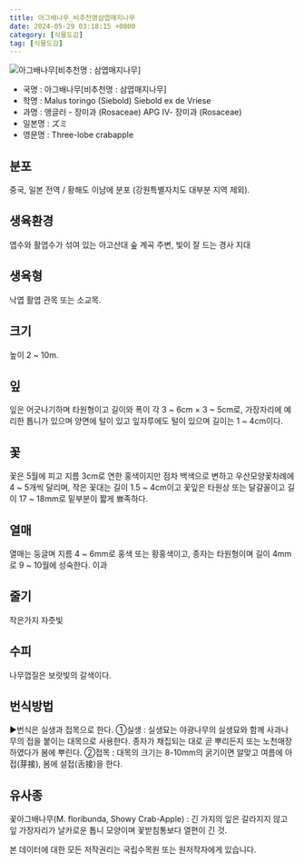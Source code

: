 ```yaml
---
title: 아그배나무_비추천명삼엽매지나무
date: 2024-05-29 03:18:15 +0800
category: [식물도감]
tag: [식물도감]
---
```




![아그배나무[비추천명 : 삼엽매지나무]](/fileUpload/plants/basic/Rosaceae/Malus/12549/12549_1_th2.JPG)
- 국명 : 아그배나무[비추천명 : 삼엽매지나무]
- 학명 : Malus toringo (Siebold) Siebold ex de Vriese
- 과명 : 앵글러 - 장미과 (Rosaceae) APG Ⅳ- 장미과 (Rosaceae)
- 일본명 : ズミ
- 영문명 : Three-lobe crabapple


## 분포
중국, 일본 전역 / 황해도 이남에 분포 (강원특별자치도 대부분 지역 제외).
## 생육환경
엽수와 활엽수가 섞여 있는 아고산대 숲 계곡 주변, 빛이 잘 드는 경사 지대
## 생육형
낙엽 활엽 관목 또는 소교목. 
## 크기
높이 2 ~ 10m.
## 잎
잎은 어긋나기하며 타원형이고 길이와 폭이 각 3 ~ 6cm × 3 ~ 5cm로, 가장자리에 예리한 톱니가 있으며 양면에 털이 있고 잎자루에도 털이 있으며 길이는 1 ~ 4cm이다.
## 꽃
꽃은 5월에 피고 지름 3cm로 연한 홍색이지만 점차 백색으로 변하고 우산모양꽃차례에 4 ~ 5개씩 달리며, 작은 꽃대는 길이 1.5 ~ 4cm이고 꽃잎은 타원상 또는 달걀꼴이고 길이 17 ~ 18mm로 밑부분이 짧게 뾰족하다.
## 열매
열매는 둥글며 지름 4 ~ 6mm로 홍색 또는 황홍색이고, 종자는 타원형이며 길이 4mm로 9 ~ 10월에 성숙한다. 이과
## 줄기
작은가지 자줏빛
## 수피
나무껍질은 보랏빛의 갈색이다.
## 번식방법
▶번식은 실생과 접목으로 한다. ①실생 : 실생묘는 야광나무의 실생묘와 함께 사과나무의 접을 붙이는 대목으로 사용한다. 종자가 채집되는 대로 곧 뿌리든지 또는 노천매장하였다가 봄에 뿌린다. ②접목 : 대목의 크기는 8-10mm의 굵기이면 알맞고 여름에 아접(芽接), 봄에 설접(舌接)을 한다.
## 유사종
꽃아그배나무(M. floribunda, Showy Crab-Apple) : 긴 가지의 잎은 갈라지지 않고 잎 가장자리가 날카로운 톱니 모양이며 꽃받침통보다 열편이 긴 것.






본 데이터에 대한 모든 저작권리는 국립수목원 또는 원저작자에게 있습니다.
